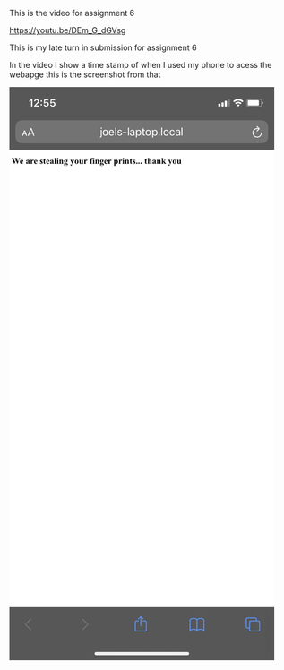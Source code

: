 This is the video for assignment 6

https://youtu.be/DEm_G_dGVsg

This is my late turn in submission for assignment 6


In the video I show a time stamp of when I used my phone to acess the webapge 
this is the screenshot from that

![Screenshot](phoness.JPG)



